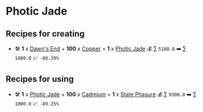 # Photic Jade

## Recipes for creating

* 🛠️ **1** x [Dawn's End](<Dawn's End.md>) + **100** x [Copper](<Copper.md>) = **1** x [Photic Jade](<Photic Jade.md>) 💰 ∑ `5100.0` ➡️ ∑ `1000.0` 📈 `-80.39%`


## Recipes for using

* 🛠️ **1** x [Photic Jade](<Photic Jade.md>) + **100** x [Cadmium](<Cadmium.md>) = **1** x [State Phasure](<State Phasure.md>) 💰 ∑ `9300.0` ➡️ ∑ `1000.0` 📈 `-89.25%`
